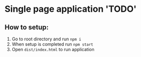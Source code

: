 # Single page application 'TODO'

## How to setup:
1) Go to root directory and run `npm i`
2) When setup is completed run `npm start`
3) Open `dist/index.html` to run application